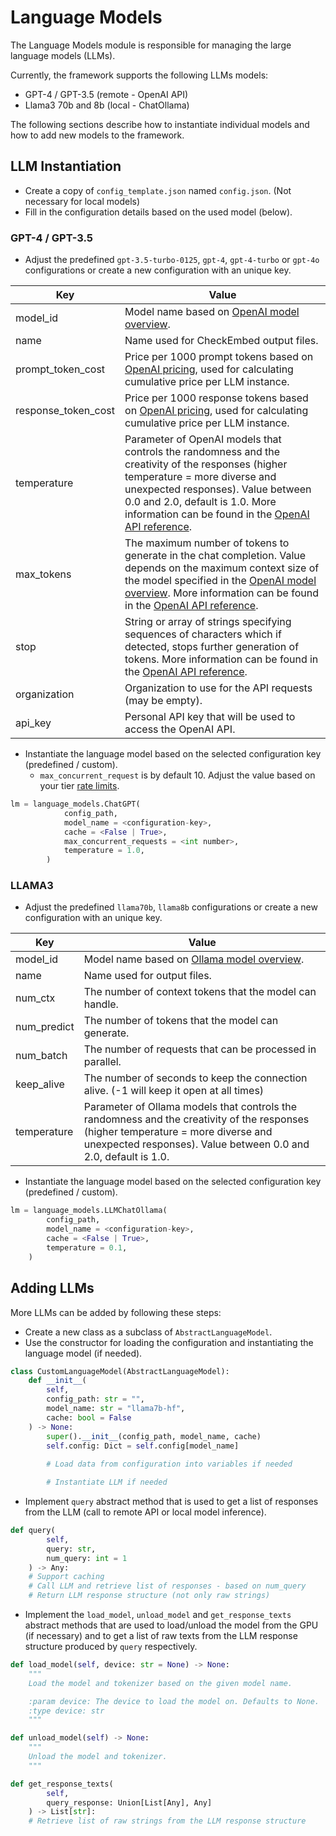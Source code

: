 # Language Models

The Language Models module is responsible for managing the large language models (LLMs).

Currently, the framework supports the following LLMs models:

- GPT-4 / GPT-3.5 (remote - OpenAI API)
- Llama3 70b and 8b (local - ChatOllama)

The following sections describe how to instantiate individual models and how to add new models to the framework.

## LLM Instantiation

- Create a copy of `config_template.json` named `config.json`. (Not necessary for local models)
- Fill in the configuration details based on the used model (below).

### GPT-4 / GPT-3.5

- Adjust the predefined `gpt-3.5-turbo-0125`, `gpt-4`, `gpt-4-turbo` or `gpt-4o` configurations or create a new configuration with an unique key.

| Key                 | Value                                                                                                                                                                                                                                                                                                                                                               |
|---------------------|---------------------------------------------------------------------------------------------------------------------------------------------------------------------------------------------------------------------------------------------------------------------------------------------------------------------------------------------------------------------|
| model_id            | Model name based on [OpenAI model overview](https://platform.openai.com/docs/models/overview).                                                                                                                                                                                                                                                                      |
| name                | Name used for CheckEmbed output files.                                                                                                                                                                                                                                                                                                                              |
| prompt_token_cost   | Price per 1000 prompt tokens based on [OpenAI pricing](https://openai.com/pricing), used for calculating cumulative price per LLM instance.                                                                                                                                                                                                                         |
| response_token_cost | Price per 1000 response tokens based on [OpenAI pricing](https://openai.com/pricing), used for calculating cumulative price per LLM instance.                                                                                                                                                                                                                       |
| temperature         | Parameter of OpenAI models that controls the randomness and the creativity of the responses (higher temperature = more diverse and unexpected responses). Value between 0.0 and 2.0, default is 1.0. More information can be found in the [OpenAI API reference](https://platform.openai.com/docs/api-reference/completions/create#completions/create-temperature). |
| max_tokens          | The maximum number of tokens to generate in the chat completion. Value depends on the maximum context size of the model specified in the [OpenAI model overview](https://platform.openai.com/docs/models/overview). More information can be found in the [OpenAI API reference](https://platform.openai.com/docs/api-reference/chat/create#chat/create-max_tokens). |
| stop                | String or array of strings specifying sequences of characters which if detected, stops further generation of tokens. More information can be found in the [OpenAI API reference](https://platform.openai.com/docs/api-reference/chat/create#chat/create-stop).                                                                                                      |
| organization        | Organization to use for the API requests (may be empty).                                                                                                                                                                                                                                                                                                            |
| api_key             | Personal API key that will be used to access the OpenAI API.                                                                                                                                                                                                                                                                                                        |

- Instantiate the language model based on the selected configuration key (predefined / custom).
  - `max_concurrent_request` is by default 10. Adjust the value based on your tier [rate limits](https://platform.openai.com/docs/guides/rate-limits).

```python
lm = language_models.ChatGPT(
            config_path,
            model_name = <configuration-key>,
            cache = <False | True>,
            max_concurrent_requests = <int number>,
            temperature = 1.0,
        )
```

### LLAMA3

- Adjust the predefined `llama70b`, `llama8b` configurations or create a new configuration with an unique key.

| Key                 | Value                                                                                                                                                                                                                                                                                                                                                               |
|---------------------|---------------------------------------------------------------------------------------------------------------------------------------------------------------------------------------------------------------------------------------------------------------------------------------------------------------------------------------------------------------------|
| model_id            | Model name based on [Ollama model overview](https://ollama.com/search).                                                                                                                                                                                                                                                                      |
| name                | Name used for output files.                                                                                                                                                                                                                                                                                                                                          |
| num_ctx          | The number of context tokens that the model can handle.                                                                                                                                                                                                                                                                                                            |
| num_predict     | The number of tokens that the model can generate.                                                                                                                                                                                                                                                                                                                  |
| num_batch      | The number of requests that can be processed in parallel.                                                                                                                                                                                                                                                                                                          |
| keep_alive      | The number of seconds to keep the connection alive. (-1 will keep it open at all times)                                                                                                                                                                                                                                                                                                                |
| temperature         | Parameter of Ollama models that controls the randomness and the creativity of the responses (higher temperature = more diverse and unexpected responses). Value between 0.0 and 2.0, default is 1.0. |

- Instantiate the language model based on the selected configuration key (predefined / custom).

```python
lm = language_models.LLMChatOllama(
        config_path,
        model_name = <configuration-key>,
        cache = <False | True>,
        temperature = 0.1,
    )
```

## Adding LLMs

More LLMs can be added by following these steps:

- Create a new class as a subclass of `AbstractLanguageModel`.
- Use the constructor for loading the configuration and instantiating the language model (if needed).

```python
class CustomLanguageModel(AbstractLanguageModel):
    def __init__(
        self,
        config_path: str = "",
        model_name: str = "llama7b-hf",
        cache: bool = False
    ) -> None:
        super().__init__(config_path, model_name, cache)
        self.config: Dict = self.config[model_name]
        
        # Load data from configuration into variables if needed

        # Instantiate LLM if needed
```

- Implement `query` abstract method that is used to get a list of responses from the LLM (call to remote API or local model inference).

```python
def query(
        self,
        query: str,
        num_query: int = 1
    ) -> Any:
    # Support caching 
    # Call LLM and retrieve list of responses - based on num_query    
    # Return LLM response structure (not only raw strings)    
```

- Implement the `load_model`, `unload_model` and  `get_response_texts` abstract methods that are used to load/unload the model from the GPU (if necessary) and to get a list of raw texts from the LLM response structure produced by `query` respectively.

```python
def load_model(self, device: str = None) -> None:
    """
    Load the model and tokenizer based on the given model name.

    :param device: The device to load the model on. Defaults to None.
    :type device: str
    """

def unload_model(self) -> None:
    """
    Unload the model and tokenizer.
    """

def get_response_texts(
        self, 
        query_response: Union[List[Any], Any]
    ) -> List[str]:
    # Retrieve list of raw strings from the LLM response structure 
```
